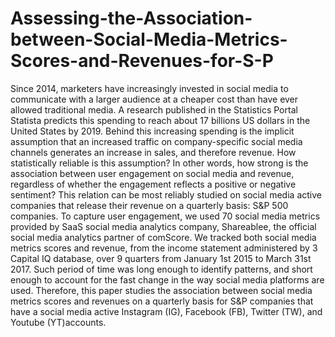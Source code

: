 # Assessing-the-Association-between-Social-Media-Metrics-Scores-and-Revenues-for-S-P

Since 2014, marketers have increasingly invested in social media to communicate with a larger audience at a cheaper cost than have ever allowed traditional media. A research published in the ​Statistics Portal Statista predicts this spending to reach about 17 billions US dollars in the United States by 2019. Behind this increasing spending is the implicit assumption that an increased traffic on company-specific social media channels generates an increase in sales, and therefore revenue. How statistically reliable is this assumption? In other words, how strong is the association between user engagement on social media and revenue, regardless of whether the engagement reflects a positive or negative sentiment? This relation can be most reliably studied on social media active companies that release their revenue on a quarterly basis: S&P 500 companies. To capture user engagement, we used 70 social media metrics provided by SaaS social media analytics company, Shareablee, the official social media analytics partner of comScore. We tracked both social media metrics scores and revenue, from the income statement administered by
 3
Capital IQ database, over 9 quarters from January 1st 2015 to March 31st 2017. Such period of time was long enough to identify patterns, and short enough to account for the fast change in the way social media platforms are used. Therefore, this paper studies the association between social media metrics scores and revenues on a quarterly basis for S&P companies that have a social media active Instagram (IG), Facebook​ ​(FB),​ ​Twitter​ ​(TW),​ ​and​ ​Youtube​ ​(YT)​ ​accounts.

